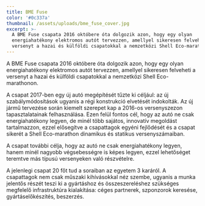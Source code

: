 ```yaml
---
title: BME Fuse
color: '#0c337a'
thumbnail: /assets/uploads/bme_fuse_cover.jpg
excerpt: >-
  A BME Fuse csapata 2016 októbere óta dolgozik azon, hogy egy olyan
  energiahatékony elektromos autót tervezzen, amellyel sikeresen felveheti a
  versenyt a hazai és külföldi csapatokkal a nemzetközi Shell Eco-marathonon.
---
```


A BME Fuse csapata 2016 októbere óta dolgozik azon, hogy egy olyan
energiahatékony elektromos autót tervezzen, amellyel sikeresen felveheti a
versenyt a hazai és külföldi csapatokkal a nemzetközi Shell Eco-marathonon.

A csapat 2017-ben egy új autó megépítését tűzte ki céljául: az új
szabálymódosítások ugyanis a régi konstrukció elvetését indokolták. Az új jármű
tervezése során kiemelt szerepet kap a 2016-os versenyszezon tapasztalatainak
felhasználása. Ezen felül fontos cél, hogy az autó ne csak energiahatékony
legyen, de minél több sajátos, innovatív megoldást tartalmazzon, ezzel
elősegítve a csapattagok egyéni fejlődését és a csapat sikerét a Shell
Eco-marathon dinamikus és statikus versenyszámaiban.

A csapat további célja, hogy az autó ne csak energiahatékony legyen, hanem minél
nagyobb végsebességre is képes legyen, ezzel lehetőséget teremtve más típusú
versenyeken való részvételre.

A jelenlegi csapat 20 főt tud a soraiban az egyetem 3 karáról. A csapattagok nem
csak műszaki kihívásokkal néz szembe, ugyanis a munka jelentős részét teszi ki a
gyártáshoz és összeszereléshez szükséges megfelelő infrastruktúra kialakítása:
céges partnerek, szponzorok keresése, gyártáselőkészítés, beszerzés.
